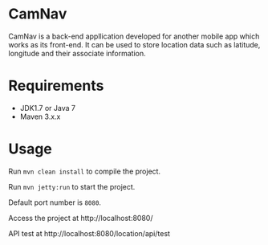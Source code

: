 CamNav
======

CamNav is a back-end appllication developed for another mobile app which works as its front-end. It can be used to store location data such as latitude, longitude and their associate information.

Requirements
============

* JDK1.7 or Java 7
* Maven 3.x.x

Usage
=====

Run `mvn clean install` to compile the project.

Run `mvn jetty:run` to start the project.

Default port number is `8080`.

Access the project at http://localhost:8080/

API test at http://localhost:8080/location/api/test